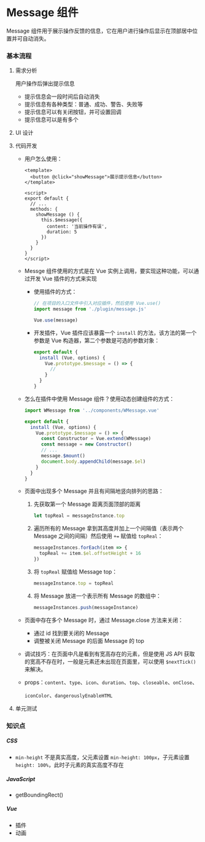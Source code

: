 # Message 组件

Message 组件用于展示操作反馈的信息，它在用户进行操作后显示在顶部居中位置并可自动消失。

### 基本流程

1. 需求分析

   用户操作后弹出提示信息

   - 提示信息会一段时间后自动消失
   - 提示信息有各种类型：普通、成功、警告、失败等
   - 提示信息可以有关闭按钮，并可设置回调
   - 提示信息可以是有多个

2. UI 设计

3. 代码开发

   - 用户怎么使用：

     ```vue
     <template>
       <button @click="showMessage">展示提示信息</button>
     </template>
     
     <script>
     export default {
       // ...
       methods: {
         showMessage () {
           this.$message({
             content: '当前操作有误',
             duration: 5
           })
         }
       }
     }
     </script>
     ```

   - Messge 组件使用的方式是在 Vue 实例上调用，要实现这种功能，可以通过开发 Vue 插件的方式来实现

     - 使用插件的方式：

       ```javascript
       // 在项目的入口文件中引入对应插件，然后使用 Vue.use()
       import message from './plugin/message.js'
       
       Vue.use(message)
       ```

     - 开发插件，Vue 插件应该暴露一个 `install` 的方法，该方法的第一个参数是 Vue 构造器，第二个参数是可选的参数对象：

       ```javascript
       export default {
         install (Vue, options) {
           Vue.prototype.$message = () => {
             //
           }
         }
       }
       ```

   - 怎么在插件中使用 Message 组件？使用动态创建组件的方式：

     ```javascript
     import WMessage from '../components/WMessage.vue'
     
     export default {
       install (Vue, options) {
         Vue.prototype.$message = () => {
           const Constructor = Vue.extend(WMessage)
           const message = new Constructor()
           // ...
           message.$mount()
           document.body.appendChild(message.$el)
         }
       }
     }
     ```

   - 页面中出现多个 Message 并且有间隔地竖向排列的思路：

     1. 先获取第一个 Message 距离页面顶部的距离

        ```javascript
        let topReal = messageInstance.top
        ```

     2. 遍历所有的 Message 拿到其高度并加上一个间隔值（表示两个 Message 之间的间隔）然后使用 `+=` 赋值给 `topReal`：

        ```javascript
        messageInstances.forEach(item => {
          topReal += item.$el.offsetHeight + 16
        })
        ```

     3. 将 `topReal` 赋值给 Message top：

        ```javascript
        messageInstance.top = topReal
        ```

     4. 将 Message 放进一个表示所有 Message 的数组中：

        ```javascript
        messageInstances.push(messageInstance)
        ```

   - 页面中存在多个 Message 时，通过 Message.close 方法来关闭：

     - 通过 id 找到要关闭的 Message
     - 调整被关闭 Message 的后面 Message 的 top

   - 调试技巧：在页面中凡是看到有宽高存在的元素，但是使用 JS API 获取的宽高不存在时，一般是元素还未出现在页面里，可以使用 `$nextTick()` 来解决。

   - props：`content`、`type`、`icon`、`duration`、`top`、`closeable`、`onClose`、

     `iconColor`、`dangerouslyEnableHTML`

4. 单元测试

### 知识点

##### CSS

- `min-height` 不是真实高度，父元素设置 `min-height: 100px`，子元素设置 `height: 100%`，此时子元素的真实高度不存在 

##### JavaScript

- getBoundingRect()

##### Vue

- 插件
- 动画
